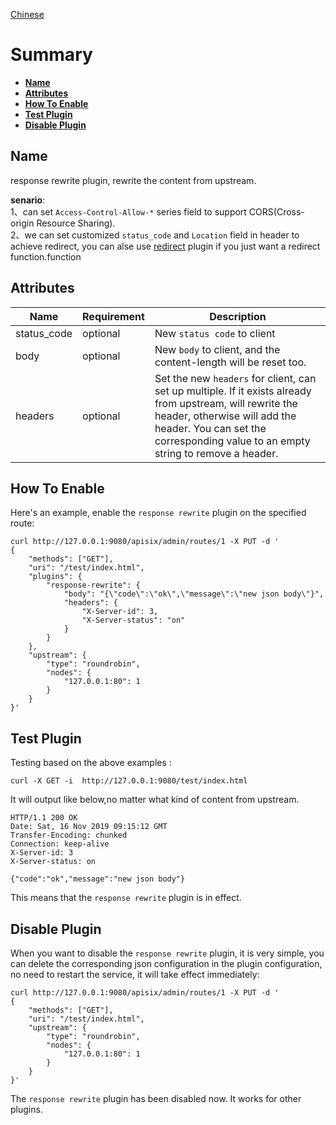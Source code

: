 <!--
#
# Licensed to the Apache Software Foundation (ASF) under one or more
# contributor license agreements.  See the NOTICE file distributed with
# this work for additional information regarding copyright ownership.
# The ASF licenses this file to You under the Apache License, Version 2.0
# (the "License"); you may not use this file except in compliance with
# the License.  You may obtain a copy of the License at
#
#     http://www.apache.org/licenses/LICENSE-2.0
#
# Unless required by applicable law or agreed to in writing, software
# distributed under the License is distributed on an "AS IS" BASIS,
# WITHOUT WARRANTIES OR CONDITIONS OF ANY KIND, either express or implied.
# See the License for the specific language governing permissions and
# limitations under the License.
#
-->

[Chinese](response-rewrite-cn.md)

# Summary
- [**Name**](#name)
- [**Attributes**](#attributes)
- [**How To Enable**](#how-to-enable)
- [**Test Plugin**](#test-plugin)
- [**Disable Plugin**](#disable-plugin)

## Name
response rewrite plugin, rewrite the content from upstream.

**senario**:  
1、can set `Access-Control-Allow-*` series field to support CORS(Cross-origin Resource Sharing).  
2、we can set customized `status_code` and `Location` field in header to achieve redirect, you can alse use [redirect](redirect-cn.md) plugin if you just want a redirect function.function

## Attributes
|Name    |Requirement|Description|
|-------         |-----|------|
|status_code   |optional| New `status code` to client|
|body          |optional| New `body` to client, and the content-length will be reset too.|
|headers             |optional| Set the new `headers` for client, can set up multiple. If it exists already from upstream, will rewrite the header, otherwise will add the header. You can set the corresponding value to an empty string to remove a header. |

## How To Enable
Here's an example, enable the `response rewrite` plugin on the specified route:

```shell
curl http://127.0.0.1:9080/apisix/admin/routes/1 -X PUT -d '
{
    "methods": ["GET"],
    "uri": "/test/index.html",
    "plugins": {
        "response-rewrite": {
            "body": "{\"code\":\"ok\",\"message\":\"new json body\"}",
            "headers": {
                "X-Server-id": 3,
                "X-Server-status": "on"
            }
        }
    },
    "upstream": {
        "type": "roundrobin",
        "nodes": {
            "127.0.0.1:80": 1
        }
    }
}'
```

## Test Plugin
Testing based on the above examples :

```shell
curl -X GET -i  http://127.0.0.1:9080/test/index.html
```

It will output like below,no matter what kind of content from upstream.
```
HTTP/1.1 200 OK
Date: Sat, 16 Nov 2019 09:15:12 GMT
Transfer-Encoding: chunked
Connection: keep-alive
X-Server-id: 3
X-Server-status: on

{"code":"ok","message":"new json body"}
```

This means that the `response rewrite` plugin is in effect.

## Disable Plugin
When you want to disable the `response rewrite` plugin, it is very simple,
 you can delete the corresponding json configuration in the plugin configuration,
  no need to restart the service, it will take effect immediately:
  
```shell
curl http://127.0.0.1:9080/apisix/admin/routes/1 -X PUT -d '
{
    "methods": ["GET"],
    "uri": "/test/index.html",
    "upstream": {
        "type": "roundrobin",
        "nodes": {
            "127.0.0.1:80": 1
        }
    }
}'
```

The `response rewrite` plugin has been disabled now. It works for other plugins.